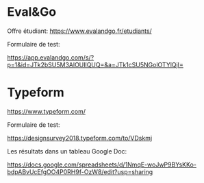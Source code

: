 # Eval&Go

Offre étudiant: https://www.evalandgo.fr/etudiants/

Formulaire de test: 

https://app.evalandgo.com/s/?p=1&id=JTk2bSU5M3AlOUIlQUQ=&a=JTk1cSU5NGolOTYlQjI=

# Typeform 

https://www.typeform.com/

Formulaire de test:

https://designsurvey2018.typeform.com/to/VDskmj

Les résultats dans un tableau Google Doc:

https://docs.google.com/spreadsheets/d/1NmqE-woJwP9BYsKKo-bdpABvUcEfgOO4P0RH9f-OzW8/edit?usp=sharing

